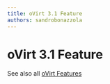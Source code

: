 ```yaml
---
title: oVirt 3.1 Feature
authors: sandrobonazzola
---
```


# oVirt 3.1 Feature

See also all [oVirt Features](/develop/release-management/features/)
